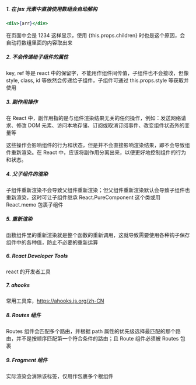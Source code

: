 ##### 1. 在 jsx 元素中直接使用数组会自动解构

```jsx
<div>{arr}</div>
```

在页面中会是 1234 这样显示，使用 {this.props.children} 时也是这个原因，会自动将数组里面的内容取出来

##### 2. 不会传递给子组件的属性

key, ref 等是 react 中的保留字，不能用作组件间传值，子组件也不会接收，但像 style, class, id 等依然会传递给子组件，子组件可通过 this.props.style 等获取并使用

##### 3. 副作用操作

在 React 中，副作用指的是与组件渲染结果无关的任何操作，例如：发送网络请求、修改 DOM 元素、访问本地存储、订阅或取消订阅事件、改变组件状态外的变量等

这些操作会影响组件的行为和状态，但是并不会直接影响渲染结果，即不会导致组件重新渲染。在 React 中，应该将副作用分离出来，以便更好地控制组件的行为和状态。

##### 4. 父子组件的渲染

子组件重新渲染不会导致父组件重新渲染；但父组件重新渲染默认会导致子组件也重新渲染，这时可让子组件继承 React.PureComponent 这个类或用 React.memo 包裹子组件

##### 5. 重新渲染

 函数组件里的重新渲染就是整个函数的重新调用，这就导致需要使用各种钩子保存组件中的各种值，防止不必要的重新运算

##### 6. React Developer Tools

react 的开发者工具

##### 7. ahooks

常用工具库，https://ahooks.js.org/zh-CN

##### 8. Routes 组件

Routes 组件会匹配多个路由，并根据 path 属性的优先级选择最匹配的那个路由，并不是按顺序匹配第一个符合条件的路由；且 Route 组件必须被 Routes 包裹

##### 9. Fragment 组件

实际渲染会消除该标签，仅用作包裹多个根组件
